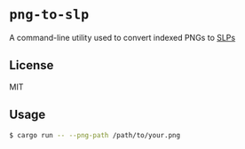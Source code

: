 # `png-to-slp`

 A command-line utility used to convert indexed PNGs to [SLPs](https://github.com/ChariotEngine/Slp)

## License

MIT

## Usage

```sh
$ cargo run -- --png-path /path/to/your.png
```